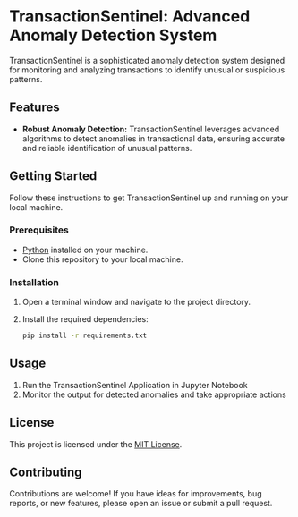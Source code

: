 # TransactionSentinel: Advanced Anomaly Detection System

TransactionSentinel is a sophisticated anomaly detection system designed for monitoring and analyzing transactions to identify unusual or suspicious patterns.

## Features

- **Robust Anomaly Detection:** TransactionSentinel leverages advanced algorithms to detect anomalies in transactional data, ensuring accurate and reliable identification of unusual patterns.

## Getting Started

Follow these instructions to get TransactionSentinel up and running on your local machine.

### Prerequisites

- [Python](https://www.python.org/) installed on your machine.
- Clone this repository to your local machine.

### Installation

1. Open a terminal window and navigate to the project directory.

2. Install the required dependencies:

   ```bash
   pip install -r requirements.txt
   
## Usage
1. Run the TransactionSentinel Application in Jupyter Notebook
2. Monitor the output for detected anomalies and take appropriate actions

## License
This project is licensed under the [MIT License](LICENSE).

## Contributing
Contributions are welcome! If you have ideas for improvements, bug reports, or new features, please open an issue or submit a pull request.
